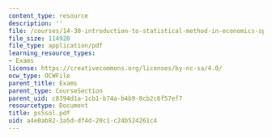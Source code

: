 ```yaml
---
content_type: resource
description: ''
file: /courses/14-30-introduction-to-statistical-method-in-economics-spring-2006/a4e0ab823a5ddf4d20c1c24b524261c4_ps5sol.pdf
file_size: 114920
file_type: application/pdf
learning_resource_types:
- Exams
license: https://creativecommons.org/licenses/by-nc-sa/4.0/
ocw_type: OCWFile
parent_title: Exams
parent_type: CourseSection
parent_uid: c8394d1a-1cb1-b74a-b4b9-8cb2c6f57ef7
resourcetype: Document
title: ps5sol.pdf
uid: a4e0ab82-3a5d-df4d-20c1-c24b524261c4
---
```

